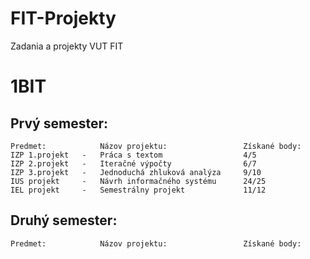# FIT-Projekty
Zadania a projekty VUT FIT

# 1BIT
Prvý semester:
-------------------------------------------------------------------------------------------------------
	Predmet:			Názov projektu:					Získané body:
	IZP 1.projekt	- 	Práca s textom					4/5
	IZP 2.projekt	- 	Iteračné výpočty				6/7
	IZP 3.projekt	- 	Jednoduchá zhluková analýza		9/10
	IUS projekt		- 	Návrh informačného systému		24/25
	IEL projekt		- 	Semestrálny projekt				11/12
	
Druhý semester:	
-------------------------------------------------------------------------------------------------------
	Predmet:			Názov projektu:					Získané body:
	
